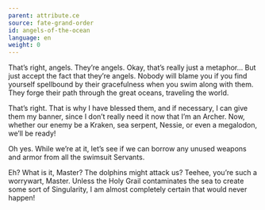 ```yaml
---
parent: attribute.ce
source: fate-grand-order
id: angels-of-the-ocean
language: en
weight: 0
---
```


That’s right, angels. They’re angels. Okay, that’s really just a metaphor… But just accept the fact that they’re angels.
Nobody will blame you if you find yourself spellbound by their gracefulness when you swim along with them. They forge their path through the great oceans, traveling the world.

That’s right. That is why I have blessed them, and if necessary, I can give them my banner, since I don’t really need it now that I’m an Archer. Now, whether our enemy be a Kraken, sea serpent, Nessie, or even a megalodon, we’ll be ready!

Oh yes. While we’re at it, let’s see if we can borrow any unused weapons and armor from all the swimsuit Servants.

Eh? What is it, Master?
The dolphins might attack us?
Teehee, you’re such a worrywart, Master.
Unless the Holy Grail contaminates the sea to create some sort of Singularity, I am almost completely certain that would never happen!
